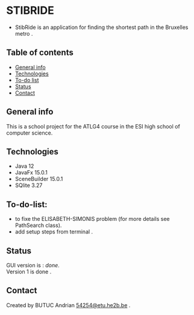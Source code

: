 # STIBRIDE
 - StibRide is an application for finding the shortest path in the Bruxelles metro . 

## Table of contents
* [General info](#general-info)
* [Technologies](#technologies)
* [To-do list](#to-do-list)
* [Status](#status)
* [Contact](#contact)

## General info
This is a school project for the ATLG4 course in the ESI high school of computer science.


## Technologies
* Java 12
* JavaFx 15.0.1
* SceneBuilder 15.0.1
* SQlite 3.27

## To-do-list:
* to fixe the ELISABETH-SIMONIS problem (for more details see PathSearch class).
* add setup steps from terminal .

## Status
GUI version is : _done_. <br>
Version 1 is done .<br>


## Contact
Created by BUTUC Andrian 54254@etu.he2b.be .
